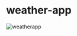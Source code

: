 # weather-app

![weatherapp](https://user-images.githubusercontent.com/85333458/134769635-49b6f1ee-b66c-4ed0-9983-f3375bbf6bc8.png)
